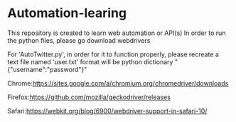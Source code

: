 # Automation-learing
This repository is created to learn web automation or API(s)
In order to run the python files, please go download webdrivers

For 'AutoTwitter.py', in order for it to function properly, please recreate a text file named
'user.txt' format will be python dictionary "{"username":"password"}"

Chrome:https://sites.google.com/a/chromium.org/chromedriver/downloads

Firefox:https://github.com/mozilla/geckodriver/releases

Safari:https://webkit.org/blog/6900/webdriver-support-in-safari-10/
